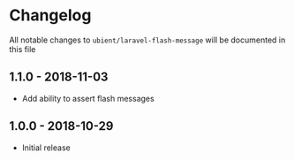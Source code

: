 # Changelog

All notable changes to `ubient/laravel-flash-message` will be documented in this file

## 1.1.0 - 2018-11-03
- Add ability to assert flash messages

## 1.0.0 - 2018-10-29

- Initial release
